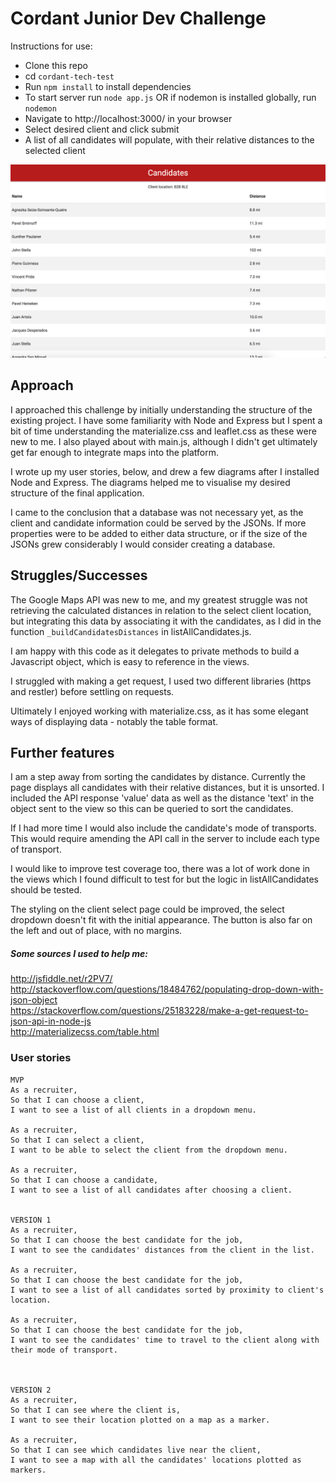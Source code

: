 # Cordant Junior Dev Challenge

Instructions for use:
- Clone this repo
- cd `cordant-tech-test`
- Run `npm install` to install dependencies
- To start server run `node app.js` OR if nodemon is installed globally, run `nodemon`
- Navigate to http://localhost:3000/ in your browser
- Select desired client and click submit
- A list of all candidates will populate, with their relative distances to the selected client

![](https://github.com/rorymcgit/cordant-tech-test/blob/master/candidates.png)

## Approach
I approached this challenge by initially understanding the structure of the existing project. I have some familiarity with Node and Express but I spent a bit of time understanding the materialize.css and leaflet.css as these were new to me. I also played about with main.js, although I didn't get ultimately get far enough to integrate maps into the platform.

I wrote up my user stories, below, and drew a few diagrams after I installed Node and Express. The diagrams helped me to visualise my desired structure of the final application.

I came to the conclusion that a database was not necessary yet, as the client and candidate information could be served by the JSONs. If more properties were to be added to either data structure, or if the size of the JSONs grew considerably I would consider creating a database.


## Struggles/Successes
The Google Maps API was new to me, and my greatest struggle was not retrieving the calculated distances in relation to the select client location, but integrating this data by associating it with the candidates, as I did in the function `_buildCandidatesDistances` in listAllCandidates.js.  

I am happy with this code as it delegates to private methods to build a Javascript object, which is easy to reference in the views.  

I struggled with making a get request, I used two different libraries (https and restler) before settling on requests.

Ultimately I enjoyed working with materialize.css, as it has some elegant ways of displaying data - notably the table format.

## Further features
I am a step away from sorting the candidates by distance. Currently the page displays all candidates with their relative distances, but it is unsorted. I included the API response 'value' data as well as the distance 'text' in the object sent to the view so this can be queried to sort the candidates.

If I had more time I would also include the candidate's mode of transports. This would require amending the API call in the server to include each type of transport.  

I would like to improve test coverage too, there was a lot of work done in the views which I found difficult to test for but the logic in listAllCandidates should be tested.  

The styling on the client select page could be improved, the select dropdown doesn't fit with the initial appearance. The button is also far on the left and out of place, with no margins.  

##### Some sources I used to help me:
http://jsfiddle.net/r2PV7/  
http://stackoverflow.com/questions/18484762/populating-drop-down-with-json-object  
https://stackoverflow.com/questions/25183228/make-a-get-request-to-json-api-in-node-js  
http://materializecss.com/table.html

### User stories
```
MVP
As a recruiter,  
So that I can choose a client,  
I want to see a list of all clients in a dropdown menu.  

As a recruiter,  
So that I can select a client,  
I want to be able to select the client from the dropdown menu.  

As a recruiter,  
So that I can choose a candidate,  
I want to see a list of all candidates after choosing a client.  


VERSION 1  
As a recruiter,  
So that I can choose the best candidate for the job,  
I want to see the candidates' distances from the client in the list.  

As a recruiter,  
So that I can choose the best candidate for the job,  
I want to see a list of all candidates sorted by proximity to client's location.  

As a recruiter,  
So that I can choose the best candidate for the job,  
I want to see the candidates' time to travel to the client along with their mode of transport.  



VERSION 2  
As a recruiter,  
So that I can see where the client is,  
I want to see their location plotted on a map as a marker.  

As a recruiter,  
So that I can see which candidates live near the client,  
I want to see a map with all the candidates' locations plotted as markers.  
```
